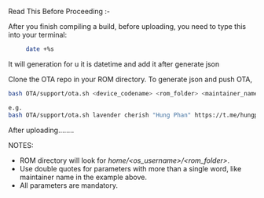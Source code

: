 Read This Before Proceeding :-

After you finish compiling a build, before uploading, you need to type this into your terminal:

```bash 
     date +%s
```
It will generation for u it is datetime and add it after generate json

Clone the OTA repo in your ROM directory.
To generate json and push OTA,
```bash
bash OTA/support/ota.sh <device_codename> <rom_folder> <maintainer_name> <maintainer_url> <forum_url>

e.g.
bash OTA/support/ota.sh lavender cherish "Hung Phan" https://t.me/hungphan2001 https://forum.xda-developers.com/
```
After uploading........

NOTES:
- ROM directory will look for *home/<os_username>/<rom_folder>*.
- Use double quotes for parameters with more than a single word, like maintainer name in the example above.
- All parameters are mandatory.
